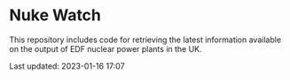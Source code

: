 # Nuke Watch

This repository includes code for retrieving the latest information available on the output of EDF nuclear power plants in the UK.

Last updated: 2023-01-16 17:07